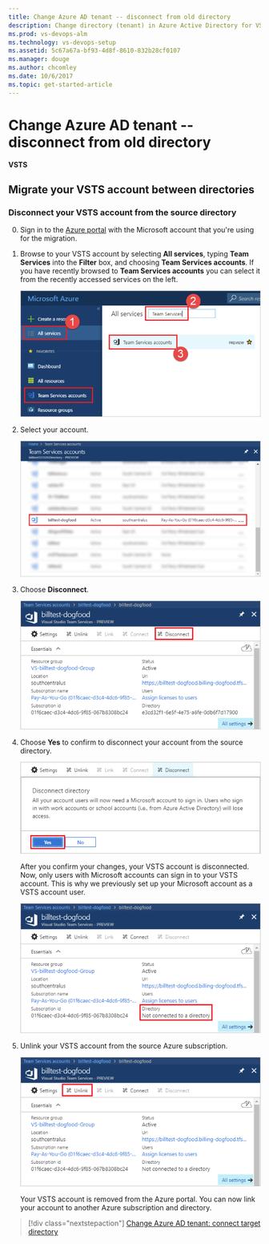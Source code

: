 ```yaml
---
title: Change Azure AD tenant -- disconnect from old directory
description: Change directory (tenant) in Azure Active Directory for VSTS -- disconnect from old directory
ms.prod: vs-devops-alm
ms.technology: vs-devops-setup
ms.assetid: 5c67a67a-bf93-4d8f-8610-832b28cf0107
ms.manager: douge
ms.author: chcomley
ms.date: 10/6/2017
ms.topic: get-started-article
---
```

[//]: # (monikerRange: 'vsts')

#	Change Azure AD tenant -- disconnect from old directory

**VSTS**

##	Migrate your VSTS account between directories

###	Disconnect your VSTS account from the source directory

0.	Sign in to the [Azure portal](https://portal.azure.com) 
with the Microsoft account that you're using for the migration.

0.	Browse to your VSTS account by selecting **All services**, typing **Team Services** into the **Filter** box, and choosing **Team Services accounts**. If you have recently browsed to **Team Services accounts** you can select it from the recently accessed services on the left.

	![Select your VSTS account](_img/manage-work-access/azureselectconnectedvso.png)

0. Select your account.

	![Select your VSTS account](_img/manage-work-access/select-team-services-account.png)

0.	Choose **Disconnect**.

	![Configure your account](_img/manage-work-access/azure-configure-disconnect.png)

0.	Choose **Yes** to confirm to disconnect your account from the source directory.

	![Disconnect account](_img/manage-work-access/azuredisconnectdirectory1.png)

	After you confirm your changes, your VSTS account is disconnected. 
	Now, only users with Microsoft accounts can sign in to your VSTS account. 
	This is why we previously set up your Microsoft account as a VSTS account user.

	![Your account is now disconnected](_img/manage-work-access/azuredisconnectdirectory3.png)

0.	Unlink your VSTS account from the source Azure subscription.

	![Select your VSTS account](_img/manage-work-access/azure-unlink-subscription.png)

	Your VSTS account is removed from the Azure portal. 
	You can now link your account to another Azure subscription and directory.


> [!div class="nextstepaction"]
> [Change Azure AD tenant: connect target directory](change-azure-ad-vsts-account-connect.md)

